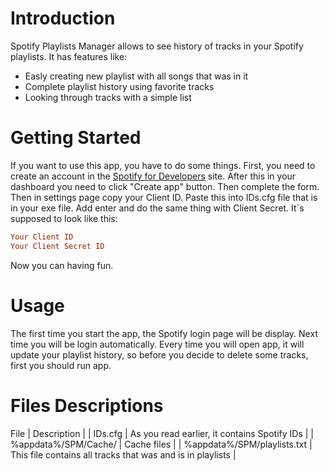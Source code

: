 # Introduction
Spotify Playlists Manager allows to see history of tracks in your Spotify playlists. It has features like:
 - Easly creating new playlist with all songs that was in it
 - Complete playlist history using favorite tracks
 - Looking through tracks with a simple list

# Getting Started
If you want to use this app, you have to do some things. First, you need to create an account in the [Spotify for Developers](https://developer.spotify.com/) site. After this in your dashboard you need to click "Create app" button. Then complete the form. Then in settings page copy your Client ID. Paste this into IDs.cfg file that is in your exe file. Add enter and do the same thing with Client Secret. It`s supposed to look like this:
```cfg
Your Client ID
Your Client Secret ID
```
Now you can having fun.

# Usage
The first time you start the app, the Spotify login page will be display. Next time you will be login automatically. Every time you will open app, it will update your playlist history, so before you decide to delete some tracks, first you should run app.

# Files Descriptions
File | Description |
| IDs.cfg | As you read earlier, it contains Spotify IDs |
| %appdata%/SPM/Cache/ | Cache files |
| %appdata%/SPM/playlists.txt | This file contains all tracks that was and is in playlists |

